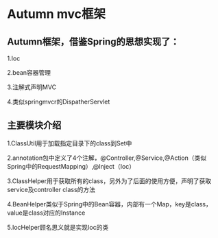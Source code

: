# Autumn mvc框架

## Autumn框架，借鉴Spring的思想实现了：
1.Ioc

2.bean容器管理

3.注解式声明MVC

4.类似springmvcr的DispatherServlet
     
## 主要模块介绍
1.ClassUtil用于加载指定目录下的class到Set中
     
2.annotation包中定义了4个注解，@Controller,@Service,@Action（类似Spring中的RequestMapping）,@Inject（Ioc）
     
3.ClassHelper用于获取所有的class，另外为了后面的使用方便，声明了获取service及controller class的方法

4.BeanHelper类似于Spring中的Bean容器，内部有一个Map，key是class，value是class对应的Instance
     
5.IocHelper顾名思义就是实现Ioc的类
